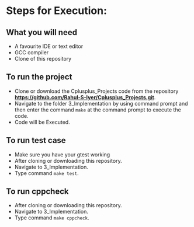 # Steps for Execution:
## What you will need 
* A favourite IDE or text editor
* GCC compiler
* Clone of this repository

 ## To run the project 
* Clone or download the Cplusplus_Projects code from the repository **https://github.com/Rahul-S-Iyer/Cplusplus_Projects.git**.
* Navigate to the folder 3_Implementation by using command prompt and then enter the command `make` at the command prompt to execute the code.
* Code will be Executed.
## To run test case
* Make sure you have your gtest working
* After cloning or downloading this repository.
* Navigate to 3_Implementation.
* Type command `make test`.
## To run cppcheck 
* After cloning or downloading this repository.
* Navigate to 3_Implementation.
* Type command `make cppcheck`.


